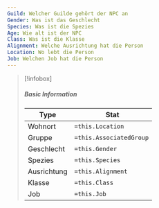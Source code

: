 ```yaml
---
Guild: Welcher Guilde gehört der NPC an
Gender: Was ist das Geschlecht
Species: Was ist die Spezies
Age: Wie alt ist der NPC
Class: Was ist die Klasse
Alignment: Welche Ausrichtung hat die Person
Location: Wo lebt die Person
Job: Welchen Job hat die Person
---
```


>[!infobox]
>##### Basic Information
>Type | Stat |
>----  | ----  |
> Wohnort | `=this.Location` |
> Gruppe | `=this.AssociatedGroup` |
> Geschlecht | `=this.Gender` |
> Spezies | `=this.Species` |
> Ausrichtung | `=this.Alignment` |
> Klasse | `=this.Class` |
> Job | `=this.Job` |
